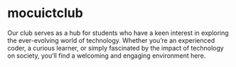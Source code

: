 # mocuictclub
Our club serves as a hub for students who have a keen interest in exploring the ever-evolving world of technology. Whether you’re an experienced coder, a curious learner, or simply fascinated by the impact of technology on society, you’ll find a welcoming and engaging environment here.
